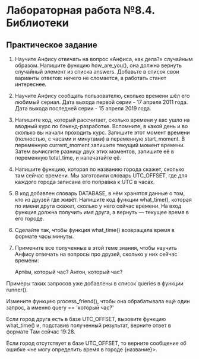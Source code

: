 # Лабораторная работа №8.4. Библиотеки

## Практическое задание

1.   Научите Анфису отвечать на вопрос «Анфиса, как дела?» случайным образом.
Напишите функцию how_are_you(), она должна вернуть случайный элемент из списка answers. Добавьте в список свои варианты ответов: ничего не сломается, а работать станет интереснее.


2.  Научите Анфису сообщать пользователю, сколько времени шёл его любимый сериал.
Дата выхода первой серии - 17 апреля 2011 года.
Дата выхода последней серии - 15 апреля 2019 года.



3. Напишите код, который рассчитает, сколько времени у вас ушло на вводный курс по бэкенд-разработке.
Вспомните, в какой день и во сколько вы начали проходить курс. Запишите этот момент времени (полностью, с часами и минутами) в переменную start_moment. В переменную current_moment запишите текущий момент времени. Затем вычислите разницу двух этих моментов, запишите её в переменную total_time, и напечатайте её.



4.  Напишите функцию, которая по названию города скажет, сколько там сейчас времени.
Мы заготовили словарь UTC_OFFSET, где для каждого города записана его поправка к UTC в часах.

5. В код добавлен словарь DATABASE, в нём хранятся данные о том, кто из друзей где живёт.
Напишите код функции what_time(), которая по имени друга скажет, сколько у него сейчас времени.
На вход функция должна получить имя друга, а вернуть — текущее время в его городе.

6. Сделайте так, чтобы функция what_time() возвращала время в формате часы:минуты.


7. Примените все полученные в этой теме знания, чтобы научить Анфису отвечать на вопросы про друзей, сколько у них сейчас времени:

    Артём, который час?
    Антон, который час?

Примеры таких запросов уже добавлены в список queries в функции runner().

Измените функцию process_friend(), чтобы она обрабатывала ещё один запрос, а именно query == 'который час?'

Если город друга есть в базе UTC_OFFSET, вызовите функцию what_time() и, подставив полученный результат, верните ответ в формате Там сейчас 19:28.

Если город отсутствует в базе UTC_OFFSET, то верните сообщение об ошибке <не могу определить время в городе {название}>.



